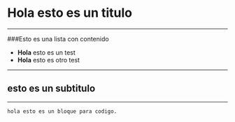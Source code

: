 # Hola esto es un titulo
****

###Esto es una lista con contenido

* <strong>Hola</strong> esto es un test
* <strong>Hola</strong> esto es otro test

**** 

## esto es un subtitulo
****

~~~
hola esto es un bloque para codigo.
~~~
